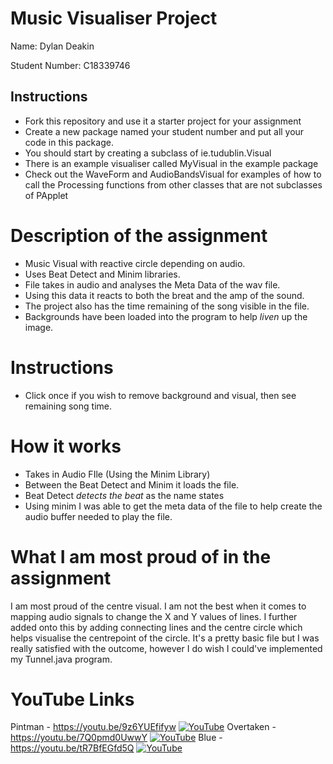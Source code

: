 # Music Visualiser Project

Name: Dylan Deakin

Student Number: C18339746

## Instructions
- Fork this repository and use it a starter project for your assignment
- Create a new package named your student number and put all your code in this package.
- You should start by creating a subclass of ie.tudublin.Visual
- There is an example visualiser called MyVisual in the example package
- Check out the WaveForm and AudioBandsVisual for examples of how to call the Processing functions from other classes that are not subclasses of PApplet

# Description of the assignment
- Music Visual with reactive circle depending on audio. 
- Uses Beat Detect and Minim libraries. 
- File takes in audio and analyses the Meta Data of the wav file.
- Using this data it reacts to both the breat and the amp of the sound. 
- The project also has the time remaining of the song visible in the file.
- Backgrounds have been loaded into the program to help *liven* up the image.

# Instructions
- Click once if you wish to remove background and visual, then see remaining song time.

# How it works
- Takes in Audio FIle (Using the Minim Library)
- Between the Beat Detect and Minim it loads the file.
- Beat Detect *detects the beat* as the name states
- Using minim I was able to get the meta data of the file to help create the audio buffer needed to play the file.

# What I am most proud of in the assignment
I am most proud of the centre visual. I am not the best when it comes to mapping audio signals to change the X and Y values of lines. I further added onto this by adding connecting lines and the centre circle which helps visualise the centrepoint of the circle. It's a pretty basic file but I was really satisfied with the outcome, however I do wish I could've implemented my Tunnel.java program.

# YouTube Links
Pintman - https://youtu.be/9z6YUEfifyw
[![YouTube](https://youtu.be/9z6YUEfifyw)](https://youtu.be/9z6YUEfifyw)
Overtaken - https://youtu.be/7Q0pmd0UwwY
[![YouTube](https://youtu.be/7Q0pmd0UwwY)](https://youtu.be/7Q0pmd0UwwY)
Blue - https://youtu.be/tR7BfEGfd5Q
[![YouTube](https://youtu.be/tR7BfEGfd5Q)](https://youtu.be/tR7BfEGfd5Q)